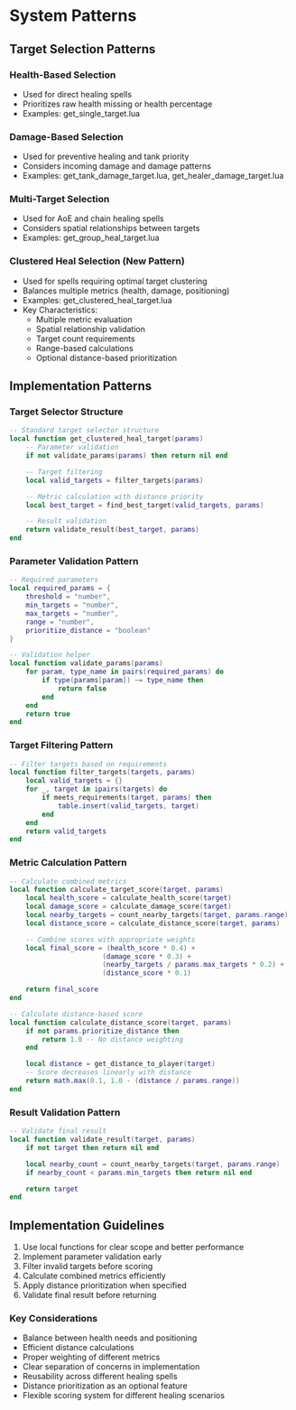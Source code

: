 # System Patterns

## Target Selection Patterns

### Health-Based Selection

- Used for direct healing spells
- Prioritizes raw health missing or health percentage
- Examples: get_single_target.lua

### Damage-Based Selection

- Used for preventive healing and tank priority
- Considers incoming damage and damage patterns
- Examples: get_tank_damage_target.lua, get_healer_damage_target.lua

### Multi-Target Selection

- Used for AoE and chain healing spells
- Considers spatial relationships between targets
- Examples: get_group_heal_target.lua

### Clustered Heal Selection (New Pattern)

- Used for spells requiring optimal target clustering
- Balances multiple metrics (health, damage, positioning)
- Examples: get_clustered_heal_target.lua
- Key Characteristics:
  - Multiple metric evaluation
  - Spatial relationship validation
  - Target count requirements
  - Range-based calculations
  - Optional distance-based prioritization

## Implementation Patterns

### Target Selector Structure

```lua
-- Standard target selector structure
local function get_clustered_heal_target(params)
    -- Parameter validation
    if not validate_params(params) then return nil end

    -- Target filtering
    local valid_targets = filter_targets(params)

    -- Metric calculation with distance priority
    local best_target = find_best_target(valid_targets, params)

    -- Result validation
    return validate_result(best_target, params)
end
```

### Parameter Validation Pattern

```lua
-- Required parameters
local required_params = {
    threshold = "number",
    min_targets = "number",
    max_targets = "number",
    range = "number",
    prioritize_distance = "boolean"
}

-- Validation helper
local function validate_params(params)
    for param, type_name in pairs(required_params) do
        if type(params[param]) ~= type_name then
            return false
        end
    end
    return true
end
```

### Target Filtering Pattern

```lua
-- Filter targets based on requirements
local function filter_targets(targets, params)
    local valid_targets = {}
    for _, target in ipairs(targets) do
        if meets_requirements(target, params) then
            table.insert(valid_targets, target)
        end
    end
    return valid_targets
end
```

### Metric Calculation Pattern

```lua
-- Calculate combined metrics
local function calculate_target_score(target, params)
    local health_score = calculate_health_score(target)
    local damage_score = calculate_damage_score(target)
    local nearby_targets = count_nearby_targets(target, params.range)
    local distance_score = calculate_distance_score(target, params)

    -- Combine scores with appropriate weights
    local final_score = (health_score * 0.4) +
                       (damage_score * 0.3) +
                       (nearby_targets / params.max_targets * 0.2) +
                       (distance_score * 0.1)

    return final_score
end

-- Calculate distance-based score
local function calculate_distance_score(target, params)
    if not params.prioritize_distance then
        return 1.0 -- No distance weighting
    end

    local distance = get_distance_to_player(target)
    -- Score decreases linearly with distance
    return math.max(0.1, 1.0 - (distance / params.range))
end
```

### Result Validation Pattern

```lua
-- Validate final result
local function validate_result(target, params)
    if not target then return nil end

    local nearby_count = count_nearby_targets(target, params.range)
    if nearby_count < params.min_targets then return nil end

    return target
end
```

## Implementation Guidelines

1. Use local functions for clear scope and better performance
2. Implement parameter validation early
3. Filter invalid targets before scoring
4. Calculate combined metrics efficiently
5. Apply distance prioritization when specified
6. Validate final result before returning

### Key Considerations

- Balance between health needs and positioning
- Efficient distance calculations
- Proper weighting of different metrics
- Clear separation of concerns in implementation
- Reusability across different healing spells
- Distance prioritization as an optional feature
- Flexible scoring system for different healing scenarios
